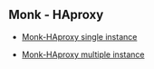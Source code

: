 ## Monk - HAproxy
 

* [Monk-HAproxy single instance](https://github.com/monk-io/monk-haproxy/tree/main/single-haproxy)

* [Monk-HAproxy multiple instance](https://github.com/monk-io/monk-haproxy/tree/main/multiple-haproxy)